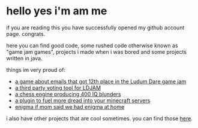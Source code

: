 # hello yes i'm am me

if you are reading this you have successfully opened my github account page. congrats.

here you can find good code, some rushed code otherwise known as "game jam games", projects i made when i was bored and some projects written in java.



things im very proud of:

- [a game about emails that got 12th place in the Ludum Dare game jam](https://github.com/InitialPosition/LDJAM53)
- [a third party voting tool for LDJAM](https://github.com/InitialPosition/pyJAMa)
- [a chess engine producing 400 IQ blunders](https://github.com/InitialPosition/CheddarShredder)
- [a plugin to fuel more dread into your minecraft servers](https://github.com/InitialPosition/GlobalCountdown)
- [enigma if mom said we had enigma at home](https://github.com/InitialPosition/WordScrambler2001)

i also have other projects that are cool sometimes. you can find those [here](https://github.com/InitialPosition?tab=repositories).

